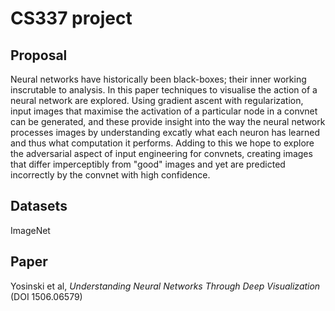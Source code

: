 # CS337 project
## Proposal
Neural networks have historically been black-boxes; their inner working inscrutable to analysis. In this paper techniques to visualise the action of a neural network are explored. Using gradient ascent with regularization, input images that maximise the activation of a particular node in a convnet can be generated, and these provide insight into the way the neural network processes images by understanding excatly what each neuron has learned and thus what computation it performs. Adding to this we hope to explore the adversarial aspect of input engineering for convnets, creating images that differ imperceptibly from "good" images and yet are predicted incorrectly by the convnet with high confidence.

## Datasets
ImageNet

## Paper
Yosinski et al, _Understanding Neural Networks Through Deep Visualization_ (DOI 1506.06579)
